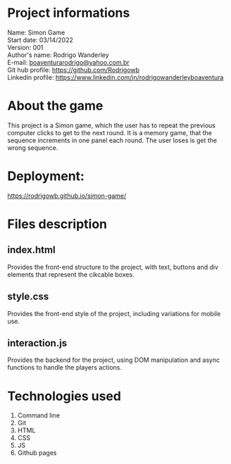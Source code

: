 # Project informations
Name: Simon Game <br />
Start date: 03/14/2022 <br />
Version: 001 <br />
Author's name: Rodrigo Wanderley <br />
E-mail: <boaventurarodrigo@yahoo.com.br> <br />
Git hub profile: <https://github.com/Rodrigowb> <br />
Linkedin profile: <https://www.linkedin.com/in/rodrigowanderleyboaventura> <br />
# About the game
This project is a Simon game, which the user has to repeat the previous computer clicks to get to the next round. It is a memory game, 
that the sequence increments in one panel each round. The user loses is get the wrong sequence.
# Deployment:
<https://rodrigowb.github.io/simon-game/>
# Files description
## index.html
Provides the front-end structure to the project, with text, buttons and div elements that represent the cikcable boxes. <br />
## style.css 
Provides the front-end style of the project, including variations for mobile use. <br />
## interaction.js 
Provides the backend for the project, using DOM manipulation and async functions to handle the players actions. <br />
# Technologies used
1. Command line
2. Git
3. HTML
4. CSS
5. JS
6. Github pages
